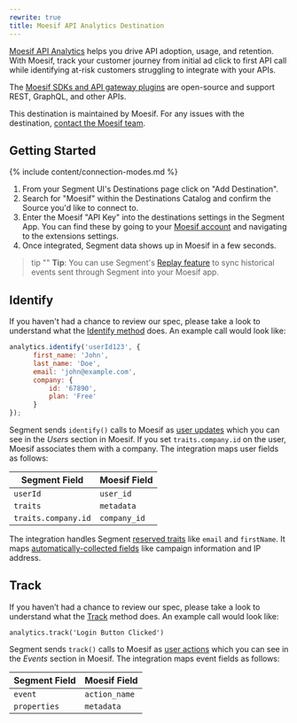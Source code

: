 ```yaml
---
rewrite: true
title: Moesif API Analytics Destination
---
```


[Moesif API Analytics](https://www.moesif.com/?utm_source=segmentio&utm_medium=docs&utm_campaign=partners) helps you drive API adoption, usage, and retention. With Moesif, track your customer journey from initial ad click to first API call while identifying at-risk customers struggling to integrate with your APIs.

The [Moesif SDKs and API gateway plugins](https://www.moesif.com/implementation?utm_source=segmentio&utm_medium=docs&utm_campaign=partners) are open-source and support REST, GraphQL, and other APIs.

This destination is maintained by Moesif. For any issues with the destination, [contact the Moesif team](mailto:support@moesif.com).

## Getting Started

{% include content/connection-modes.md %}

1. From your Segment UI's Destinations page click on "Add Destination".
2. Search for "Moesif" within the Destinations Catalog and confirm the Source you'd like to connect to.
3. Enter the Moesif "API Key" into the destinations settings in the Segment App. You can find these by going to 
 your [Moesif account](https://www.moesif.com) and navigating to the extensions settings.
4. Once integrated, Segment data shows up in Moesif in a few seconds.

> tip ""
> **Tip**: You can use Segment's [Replay feature](https://segment.com/docs/guides/what-is-replay/) to sync historical events sent through Segment into your Moesif app.

## Identify

If you haven't had a chance to review our spec, please take a look to understand what the [Identify method](https://segment.com/docs/spec/identify/) does. An example call would look like:

```js
analytics.identify('userId123', {
      first_name: 'John',
      last_name: 'Doe',
      email: 'john@example.com',
      company: {
          id: '67890',
          plan: 'Free'
      }
});
```

Segment sends `identify()` calls to Moesif as [user updates](https://www.moesif.com/docs/getting-started/users/#the-update-user-endpoint?utm_source=segmentio&utm_medium=docs&utm_campaign=partners) which you can see in the _Users_ section in Moesif. If you set `traits.company.id` on the user, Moesif associates them with a company. The integration maps user fields as follows:

|Segment Field|Moesif Field|
|-------------|------------|
|`userId`|`user_id`|
|`traits`|`metadata`|
|`traits.company.id`|`company_id`|

The integration handles Segment [reserved traits](https://segment.com/docs/connections/spec/identify/#traits) like `email` and `firstName`. It maps [automatically-collected fields](/docs/connections/spec/common/#context-fields-automatically-collected) like campaign information and IP address.

## Track
If you haven’t had a chance to review our spec, please take a look to understand what the [Track](https://segment.com/docs/connections/spec/track/) method does. An example call would look like:

```
analytics.track('Login Button Clicked')
```

Segment sends `track()` calls to Moesif as [user actions](https://www.moesif.com/docs/getting-started/user-actions/?utm_source=segmentio&utm_medium=docs&utm_campaign=partners) which you can see in the _Events_ section in Moesif. The integration maps event fields as follows:

|Segment Field|Moesif Field|
|-------------|------------|
|`event`|`action_name`|
|`properties`|`metadata`|
